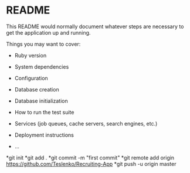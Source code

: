 # README

This README would normally document whatever steps are necessary to get the
application up and running.

Things you may want to cover:

* Ruby version

* System dependencies

* Configuration

* Database creation

* Database initialization

* How to run the test suite

* Services (job queues, cache servers, search engines, etc.)

* Deployment instructions

* ...


*git init
*git add .
*git commit -m "first commit"
*git remote add origin https://github.com/Teslenko/Recruiting-App
*git push -u origin master
